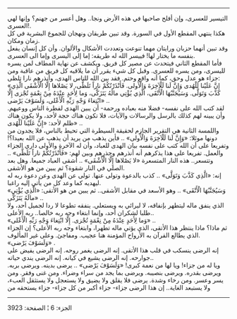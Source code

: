 ------------------------------------------------------------------------

التيسير للعسرى، وإن أفلح صاحبها في هذه الأرض ونجا.. وهل أعسر من جهنم؟
وإنها لهي العسرى!.  
هكذا ينتهي المقطع الأول في السورة. وقد تبين طريقان ونهجان للجموع البشرية
في كل زمان ومكان.  
وقد تبين أنهما حزبان ورايتان مهما تنوعت وتعددت الأشكال والألوان. وأن كل
إنسان يفعل بنفسه ما يختار لها! فييسر الله له طريقه: إما إلى اليسرى وإما
الى العسرى.  
فأما المقطع الثاني فيتحدث عن مصير كل فريق. ويكشف عن نهاية المطاف لمن
يسره لليسرى، ومن يسره للعسرى. وقبل كل شيء يقرر أن ما يلاقيه كل فريق من
عاقبة ومن جزاء هو عدل وحق، كما أنه واقع وحتم. فقد بين الله للناس الهدى،
وأنذرهم نارا تلظى:  
«إِنَّ عَلَيْنا لَلْهُدى وَإِنَّ لَنا لَلْآخِرَةَ وَالْأُولى. فَأَنْذَرْتُكُمْ ناراً تَلَظَّى، لا يَصْلاها
إِلَّا الْأَشْقَى الَّذِي كَذَّبَ وَتَوَلَّى. وَسَيُجَنَّبُهَا الْأَتْقَى، الَّذِي يُؤْتِي مالَهُ يَتَزَكَّى، وَما
لِأَحَدٍ عِنْدَهُ مِنْ نِعْمَةٍ تُجْزى إِلَّا ابْتِغاءَ وَجْهِ رَبِّهِ الْأَعْلى، وَلَسَوْفَ يَرْضى» ..  
لقد كتب الله على نفسه- فضلا منه بعباده ورحمة- أن يبين الهدى لفطرة الناس
ووعيهم. وأن يبينه لهم كذلك بالرسل والرسالات والآيات، فلا تكون هناك حجة
لأحد، ولا يكون هناك ظلم لأحد: «إِنَّ عَلَيْنا لَلْهُدى» ..  
واللمسة الثانية هي التقرير الجازم لحقيقة السيطرة التي تحيط بالناس، فلا
يجدون من دونها موئلا: «وَإِنَّ لَنا لَلْآخِرَةَ وَالْأُولى» .. فأين يذهب من يريد أن
يذهب عن الله بعيدا؟! وتفريعا على أن الله كتب على نفسه بيان الهدى للعباد،
وأن له الآخرة والأولى داري الجزاء والعمل. تفريعا على هذا يذكرهم أنه
أنذرهم وحذرهم وبين لهم: «فَأَنْذَرْتُكُمْ ناراً تَلَظَّى» .. وتتسعر.. هذه النار
المتسعرة «لا يَصْلاها إِلَّا الْأَشْقَى» .. أشقى العباد جميعا. وهل بعد الصلي في
النار شقوة؟ ثم يبين من هو الأشقى.  
إنه: «الَّذِي كَذَّبَ وَتَوَلَّى» .. كذب بالدعوة وتولى عنها. تولى عن الهدى وعن دعوة
ربه له ليهديه كما وعد كل من يأتي إليه راغبا.  
«وَسَيُجَنَّبُهَا الْأَتْقَى» .. وهو الأسعد في مقابل الأشقى.. ثم يبين من هو الأتقى:
«الَّذِي يُؤْتِي مالَهُ يَتَزَكَّى» ..  
الذي ينفق ماله ليتطهر بإنفاقه، لا ليرائي به ويستعلي. ينفقه تطوعا لا ردا
لجميل أحد، ولا طلبا لشكران أحد، وإنما ابتغاء وجه ربه خالصا.. ربه
الأعلى..  
«وَما لِأَحَدٍ عِنْدَهُ مِنْ نِعْمَةٍ تُجْزى. إِلَّا ابْتِغاءَ وَجْهِ رَبِّهِ الْأَعْلى» ..  
ثم ماذا؟ ماذا ينتظر هذا الأتقى، الذي يؤتي ماله تطهرا، وابتغاء وجه ربه
الأعلى؟ إن الجزاء الذي يطالع القرآن به الأرواح المؤمنة هنا عجيب. ومفاجئ.
وعلى غير المألوف.  
«وَلَسَوْفَ يَرْضى» .  
إنه الرضى ينسكب في قلب هذا الأتقى. إنه الرضى يغمر روحه. إنه الرضى يفيض
على جوارحه. إنه الرضى يشيع في كيانه. إنه الرضى يندي حياته..  
ويا له من جزاء! ويا لها من نعمة كبرى! «وَلَسَوْفَ يَرْضى» .. يرضى بدينه. ويرضى
بربه. ويرضى بقدره. ويرضى بنصيبه. ويرضى بما يجد من سراء وضراء. ومن غنى
وفقر. ومن يسر وعسر. ومن رخاء وشدة. يرضى فلا يقلق ولا يضيق ولا يستعجل ولا
يستثقل العبء، ولا يستبعد الغاية.. إن هذا الرضى جزاء- جزاء أكبر من كل
جزاء- جزاء يستحقه من

------------------------------------------------------------------------

الجزء: 6 ¦ الصفحة: 3923
